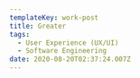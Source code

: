 ```yaml
---
templateKey: work-post
title: Greater
tags:
  - User Experience (UX/UI)
  - Software Engineering
date: 2020-08-20T02:37:24.007Z
---
```

